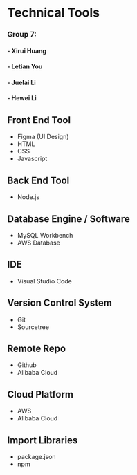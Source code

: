 # Technical Tools
### Group 7:
#### - Xirui Huang
#### - Letian You
#### - Juelai Li
#### - Hewei Li
## Front End Tool
- Figma (UI Design)
- HTML
- CSS
- Javascript
## Back End Tool
- Node.js
## Database Engine / Software
- MySQL Workbench
- AWS Database
## IDE
- Visual Studio Code
## Version Control System
- Git
- Sourcetree
## Remote Repo
- Github
- Alibaba Cloud
## Cloud Platform
- AWS
- Alibaba Cloud
## Import Libraries
- package.json
- npm
